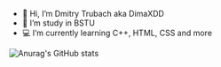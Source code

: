 - 👋 Hi, I’m Dmitry Trubach aka DimaXDD
- 🌱 I’m study in BSTU
- 💻 I’m currently learning C++, HTML, CSS and more

![Anurag's GitHub stats](https://github-readme-stats.vercel.app/api?username=DimaXDD&show_icons=true&theme=radical)
